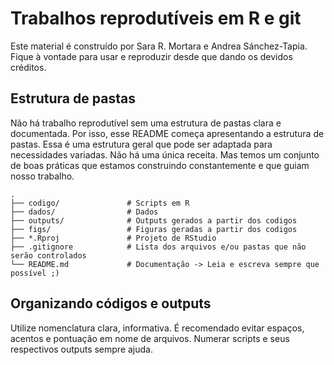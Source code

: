 # Trabalhos reprodutíveis em R e git

Este material é construído por Sara R. Mortara e Andrea Sánchez-Tapia. Fique à vontade para usar e reproduzir desde que dando os devidos créditos.

## Estrutura de pastas

Não há trabalho reprodutível sem uma estrutura de pastas clara e documentada. Por isso, esse README começa apresentando a estrutura de pastas. Essa é uma estrutura geral que pode ser adaptada para necessidades variadas. Não há uma única receita. Mas temos um conjunto de boas práticas que estamos construindo constantemente e que guiam nosso trabalho.

    .
    ├── codigo/               # Scripts em R
    ├── dados/                # Dados 
    ├── outputs/              # Outputs gerados a partir dos codigos
    ├── figs/                 # Figuras geradas a partir dos codigos
    ├── *.Rproj               # Projeto de RStudio
    ├── .gitignore            # Lista dos arquivos e/ou pastas que não serão controlados
    └── README.md             # Documentação -> Leia e escreva sempre que possível ;)
    
## Organizando códigos e outputs

Utilize nomenclatura clara, informativa. É recomendado evitar espaços, acentos e pontuação em nome de arquivos. Numerar scripts e seus respectivos outputs sempre ajuda. 

